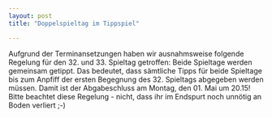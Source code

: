 ```yaml
---
layout: post
title: "Doppelspieltag im Tippspiel"

---
```


Aufgrund der Terminansetzungen haben wir ausnahmsweise folgende Regelung für den 32. und 33. Spieltag getroffen: Beide Spieltage werden gemeinsam getippt. Das bedeutet, dass sämtliche Tipps für beide Spieltage bis zum Anpfiff der ersten Begegnung des 32. Spieltags abgegeben werden müssen. Damit ist der Abgabeschluss am Montag, den 01. Mai um 20.15! Bitte beachtet diese Regelung - nicht, dass ihr im Endspurt noch unnötig an Boden verliert ;-)


